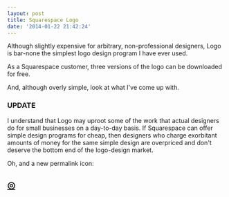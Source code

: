 ```yaml
---
layout: post
title: Squarespace Logo
date: '2014-01-22 21:42:24'
---
```


<p>Although slightly expensive for arbitrary, non-professional designers, Logo is bar-none the simplest logo design program I have ever used. </p>

<p>As a Squarespace customer, three versions of the logo can be downloaded for free. </p>

<p>And, although overly simple, look at what I've come up with.</p>

<h3 id="update">UPDATE</h3>

<p>I understand that Logo may uproot some of the work that actual designers do for small businesses on a day-to-day basis. If Squarespace can offer simple design programs for cheap, then designers who charge exorbitant amounts of money for the same simple design are overpriced and don't deserve the bottom end of the logo-design market.</p>

<p>Oh, and a new permalink icon:</p>

<h2 id="httpthenewsprintcoblogsquarespacelogo"><a href="http://thenewsprint.co/blog/squarespace-logo">◎</a></h2>